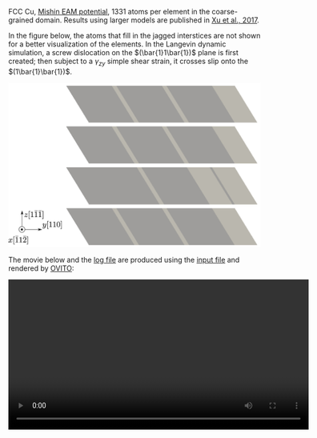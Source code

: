 
FCC Cu, [Mishin EAM potential](http://dx.doi.org/10.1103/PhysRevB.63.224106), 1331 atoms per element in the coarse-grained domain. Results using larger models are published in [Xu et al., 2017](http://dx.doi.org/10.1016/j.actamat.2016.10.005).

In the figure below, the atoms that fill in the jagged interstices are not shown for a better visualization of the elements. In the Langevin dynamic simulation, a screw dislocation on the $(\bar{1}1\bar{1})$ plane is first created; then subject to a $\gamma_{zy}$ simple shear strain, it crosses slip onto the $(1\bar{1}\bar{1})$.

![cross-slip](cross-slip.jpg)

The movie below and the [log file](cross-slip.log) are produced using the [input file](cross-slip.in) and rendered by [OVITO](../../chapter-6/ovito.md):

<video width="600" controls>
  <source src="../cross-slip.mp4" type="video/mp4">
</video>